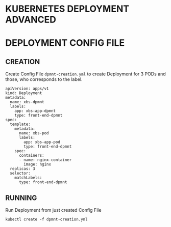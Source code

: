# KUBERNETES DEPLOYMENT ADVANCED


# DEPLOYMENT CONFIG FILE

## CREATION

Create Config File `dpmnt-creation.yml` to create Deployment for 3 PODs and those, who corresponds to the label.
```
apiVersion: apps/v1
kind: Deployment
metadata:
  name: xbs-dpmnt
  labels:
    app: xbs-app-dpmnt
    type: front-end-dpmnt
spec:
  template:
    metadata:
      name: xbs-pod
      labels:
        app: xbs-app-pod
        type: front-end-dpmnt
    spec:
      containers:
      - name: nginx-container
        image: nginx
  replicas: 3
  selector:
    matchLabels:
      type: front-end-dpmnt
```



## RUNNING

Run Deployment from just created Config File
```
kubectl create -f dpmnt-creation.yml
```





































